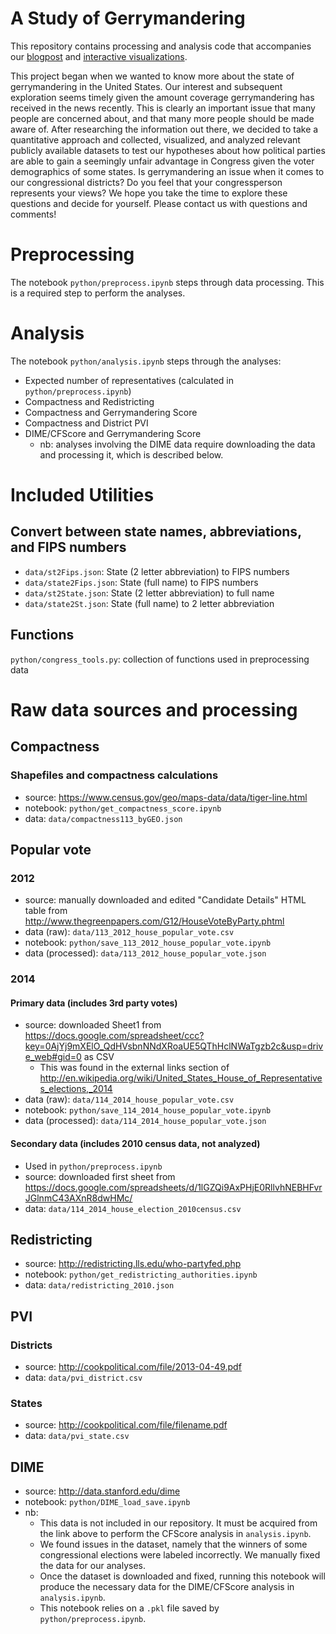 # A Study of Gerrymandering

This repository contains processing and analysis code that accompanies our [blogpost](http://svds.com/post/better-know-districts) and [interactive visualizations](http://svds.com/gerrymandering/).

This project began when we wanted to know more about the state of gerrymandering in the United States. Our interest and subsequent exploration seems timely given the amount coverage gerrymandering has received in the news recently. This is clearly an important issue that many people are concerned about, and that many more people should be made aware of. After researching the information out there, we decided to take a quantitative approach and collected, visualized, and analyzed relevant publicly available datasets to test our hypotheses about how political parties are able to gain a seemingly unfair advantage in Congress given the voter demographics of some states. Is gerrymandering an issue when it comes to our congressional districts? Do you feel that your congressperson represents your views? We hope you take the time to explore these questions and decide for yourself. Please contact us with questions and comments!

# Preprocessing

The notebook `python/preprocess.ipynb` steps through data processing. This is a required step to perform the analyses.

# Analysis

The notebook `python/analysis.ipynb` steps through the analyses:

- Expected number of representatives (calculated in `python/preprocess.ipynb`)
- Compactness and Redistricting
- Compactness and Gerrymandering Score
- Compactness and District PVI
- DIME/CFScore and Gerrymandering Score
  - nb: analyses involving the DIME data require downloading the data and processing it, which is described below.

# Included Utilities

## Convert between state names, abbreviations, and FIPS numbers

- `data/st2Fips.json`: State (2 letter abbreviation) to FIPS numbers
- `data/state2Fips.json`: State (full name) to FIPS numbers
- `data/st2State.json`: State (2 letter abbreviation) to full name
- `data/state2St.json`: State (full name) to 2 letter abbreviation

## Functions

`python/congress_tools.py`: collection of functions used in preprocessing data

# Raw data sources and processing

## Compactness

### Shapefiles and compactness calculations

- source: https://www.census.gov/geo/maps-data/data/tiger-line.html
- notebook: `python/get_compactness_score.ipynb`
- data: `data/compactness113_byGEO.json`

## Popular vote

### 2012

- source: manually downloaded and edited "Candidate Details" HTML table from http://www.thegreenpapers.com/G12/HouseVoteByParty.phtml
- data (raw): `data/113_2012_house_popular_vote.csv`
- notebook: `python/save_113_2012_house_popular_vote.ipynb`
- data (processed): `data/113_2012_house_popular_vote.json`

### 2014

#### Primary data (includes 3rd party votes)
- source: downloaded Sheet1 from https://docs.google.com/spreadsheet/ccc?key=0AjYj9mXElO_QdHVsbnNNdXRoaUE5QThHclNWaTgzb2c&usp=drive_web#gid=0 as CSV
  - This was found in the external links section of http://en.wikipedia.org/wiki/United_States_House_of_Representatives_elections,_2014
- data (raw): `data/114_2014_house_popular_vote.csv`
- notebook: `python/save_114_2014_house_popular_vote.ipynb`
- data (processed): `data/114_2014_house_popular_vote.json`

#### Secondary data (includes 2010 census data, not analyzed)
- Used in `python/preprocess.ipynb`
- source: downloaded first sheet from https://docs.google.com/spreadsheets/d/1lGZQi9AxPHjE0RllvhNEBHFvrJGlnmC43AXnR8dwHMc/
- data: `data/114_2014_house_election_2010census.csv`

## Redistricting

- source: http://redistricting.lls.edu/who-partyfed.php
- notebook: `python/get_redistricting_authorities.ipynb`
- data: `data/redistricting_2010.json`

## PVI

### Districts

- source: http://cookpolitical.com/file/2013-04-49.pdf
- data: `data/pvi_district.csv`

### States

- source: http://cookpolitical.com/file/filename.pdf
- data: `data/pvi_state.csv`

## DIME

- source: http://data.stanford.edu/dime
- notebook: `python/DIME_load_save.ipynb`
- nb:
  - This data is not included in our repository. It must be acquired from the link above to perform the CFScore analysis in `analysis.ipynb`.
  - We found issues in the dataset, namely that the winners of some congressional elections were labeled incorrectly. We manually fixed the data for our analyses.
  - Once the dataset is downloaded and fixed, running this notebook will produce the necessary data for the DIME/CFScore analysis in `analysis.ipynb`.
  - This notebook relies on a `.pkl` file saved by `python/preprocess.ipynb`.

